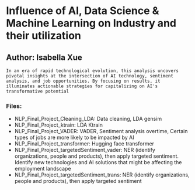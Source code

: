 # Influence of AI, Data Science & Machine Learning on Industry and their utilization
## Author: Isabella Xue

`In an era of rapid technological evolution, this analysis uncovers pivotal insights at the intersection of AI technology, sentiment analysis, and job opportunities. By focusing on results, it illuminates actionable strategies for capitalizing on AI's transformative potential`

### Files:

- NLP_Final_Project_Cleaning_LDA: Data cleaning, LDA gensim
- NLP_Final_Project_ktrain: LDA Ktrain
- NLP_Final_Project_VADER: VADER, Sentiment analysis overtime, Certain types of jobs are more likely to be impacted by AI
- NLP_Final_Project_transformer: Hugging face transformer
- NLP_Final_Project_targetedSentiment_vader: NER (identify organizations, people and products), then apply targeted sentiment. Identify new technologies and AI solutions that might be affecting the employment landscape
- NLP_Final_Project_targetedSentiment_trans: NER (identify organizations, people and products), then apply targeted sentiment



